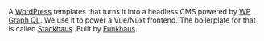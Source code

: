 A [WordPress](https://wordpress.org/) templates that turns it into a headless CMS powered by [WP Graph QL](https://www.wpgraphql.com/). We use it to power a Vue/Nuxt frontend. The boilerplate for that is called [Stackhaus](https://github.com/funkhaus/stackhaus). Built by [Funkhaus](http://funkhaus.us/).